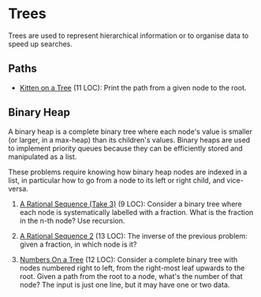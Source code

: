 # Trees

Trees are used to represent hierarchical information or to organise data to speed up searches.

<!-- One node is the root of the tree. Each node has zero or more children nodes.
In an _n_-ary tree, each node has at most _n_ children.
A leaf is a childless node.
 -->

## Paths

- [Kitten on a Tree](https://open.kattis.com/problems/kitten) (11 LOC):
  Print the path from a given node to the root.

## Binary Heap

A binary heap is a complete binary tree where each node's value is smaller
(or larger, in a max-heap) than its children's values.
Binary heaps are used to implement priority queues because
they can be efficiently stored and manipulated as a list.

These problems require knowing how binary heap nodes are indexed in a list,
in particular how to go from a node to its left or right child, and vice-versa.

1. [A Rational Sequence (Take 3)](https://open.kattis.com/problems/rationalsequence3) (9 LOC):
   Consider a binary tree where each node is systematically labelled with a
   fraction. What is the fraction in the n-th node? Use recursion.

1. [A Rational Sequence 2](https://open.kattis.com/problems/rationalsequence2) (13 LOC):
   The inverse of the previous problem: given a fraction, in which node is it?

1. [Numbers On a Tree](https://open.kattis.com/problems/numbertree) (12 LOC):
   Consider a complete binary tree with nodes numbered right to left,
   from the right-most leaf upwards to the root.
   Given a path from the root to a node, what's the number of that node?
   The input is just one line, but it may have one or two data.
